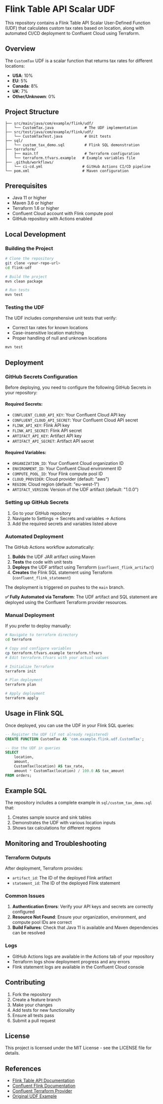 # Flink Table API Scalar UDF

This repository contains a Flink Table API Scalar User-Defined Function (UDF) that calculates custom tax rates based on location, along with automated CI/CD deployment to Confluent Cloud using Terraform.

## Overview

The `CustomTax` UDF is a scalar function that returns tax rates for different locations:
- **USA**: 10%
- **EU**: 5%
- **Canada**: 8%
- **UK**: 7%
- **Other/Unknown**: 0%

## Project Structure

```
├── src/main/java/com/example/flink/udf/
│   └── CustomTax.java              # The UDF implementation
├── src/test/java/com/example/flink/udf/
│   └── CustomTaxTest.java          # Unit tests
├── sql/
│   └── custom_tax_demo.sql         # Flink SQL demonstration
├── terraform/
│   ├── main.tf                     # Terraform configuration
│   └── terraform.tfvars.example   # Example variables file
├── .github/workflows/
│   └── ci-cd.yml                  # GitHub Actions CI/CD pipeline
└── pom.xml                        # Maven configuration
```

## Prerequisites

- Java 11 or higher
- Maven 3.6 or higher
- Terraform 1.6 or higher
- Confluent Cloud account with Flink compute pool
- GitHub repository with Actions enabled

## Local Development

### Building the Project

```bash
# Clone the repository
git clone <your-repo-url>
cd flink-udf

# Build the project
mvn clean package

# Run tests
mvn test
```

### Testing the UDF

The UDF includes comprehensive unit tests that verify:
- Correct tax rates for known locations
- Case-insensitive location matching
- Proper handling of null and unknown locations

```bash
mvn test
```

## Deployment

### GitHub Secrets Configuration

Before deploying, you need to configure the following GitHub Secrets in your repository:

#### Required Secrets:
- `CONFLUENT_CLOUD_API_KEY`: Your Confluent Cloud API key
- `CONFLUENT_CLOUD_API_SECRET`: Your Confluent Cloud API secret
- `FLINK_API_KEY`: Flink API key
- `FLINK_API_SECRET`: Flink API secret
- `ARTIFACT_API_KEY`: Artifact API key
- `ARTIFACT_API_SECRET`: Artifact API secret

#### Required Variables:
- `ORGANIZATION_ID`: Your Confluent Cloud organization ID
- `ENVIRONMENT_ID`: Your Confluent Cloud environment ID
- `COMPUTE_POOL_ID`: Your Flink compute pool ID
- `CLOUD_PROVIDER`: Cloud provider (default: "aws")
- `REGION`: Cloud region (default: "eu-west-1")
- `ARTIFACT_VERSION`: Version of the UDF artifact (default: "1.0.0")

### Setting up GitHub Secrets

1. Go to your GitHub repository
2. Navigate to Settings → Secrets and variables → Actions
3. Add the required secrets and variables listed above

### Automated Deployment

The GitHub Actions workflow automatically:

1. **Builds** the UDF JAR artifact using Maven
2. **Tests** the code with unit tests
3. **Deploys** the UDF artifact using Terraform (`confluent_flink_artifact`)
4. **Creates** the Flink SQL statement using Terraform (`confluent_flink_statement`)

The deployment is triggered on pushes to the `main` branch.

**✅ Fully Automated via Terraform**: The UDF artifact and SQL statement are deployed using the Confluent Terraform provider resources.

### Manual Deployment

If you prefer to deploy manually:

```bash
# Navigate to terraform directory
cd terraform

# Copy and configure variables
cp terraform.tfvars.example terraform.tfvars
# Edit terraform.tfvars with your actual values

# Initialize Terraform
terraform init

# Plan deployment
terraform plan

# Apply deployment
terraform apply
```

## Usage in Flink SQL

Once deployed, you can use the UDF in your Flink SQL queries:

```sql
-- Register the UDF (if not already registered)
CREATE FUNCTION CustomTax AS 'com.example.flink.udf.CustomTax';

-- Use the UDF in queries
SELECT 
    location,
    amount,
    CustomTax(location) AS tax_rate,
    amount * CustomTax(location) / 100.0 AS tax_amount
FROM orders;
```

## Example SQL

The repository includes a complete example in `sql/custom_tax_demo.sql` that:

1. Creates sample source and sink tables
2. Demonstrates the UDF with various location inputs
3. Shows tax calculations for different regions

## Monitoring and Troubleshooting

### Terraform Outputs

After deployment, Terraform provides:
- `artifact_id`: The ID of the deployed Flink artifact
- `statement_id`: The ID of the deployed Flink statement

### Common Issues

1. **Authentication Errors**: Verify your API keys and secrets are correctly configured
2. **Resource Not Found**: Ensure your organization, environment, and compute pool IDs are correct
3. **Build Failures**: Check that Java 11 is available and Maven dependencies can be resolved

### Logs

- GitHub Actions logs are available in the Actions tab of your repository
- Terraform logs show deployment progress and any errors
- Flink statement logs are available in the Confluent Cloud console

## Contributing

1. Fork the repository
2. Create a feature branch
3. Make your changes
4. Add tests for new functionality
5. Ensure all tests pass
6. Submit a pull request

## License

This project is licensed under the MIT License - see the LICENSE file for details.

## References

- [Flink Table API Documentation](https://nightlies.apache.org/flink/flink-docs-master/docs/dev/table/)
- [Confluent Flink Documentation](https://docs.confluent.io/cloud/current/flink/index.html)
- [Confluent Terraform Provider](https://registry.terraform.io/providers/confluentinc/confluent/latest/docs)
- [Original UDF Example](https://github.com/confluentinc/flink-table-api-java-examples/blob/master/src/main/java/io/confluent/flink/examples/table/Example_09_Functions.java#L99-L110)
